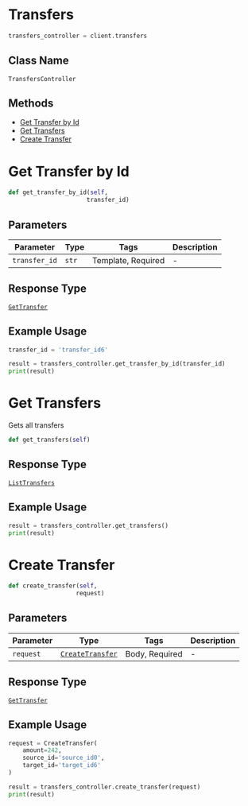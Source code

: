 # Transfers

```python
transfers_controller = client.transfers
```

## Class Name

`TransfersController`

## Methods

* [Get Transfer by Id](../../doc/controllers/transfers.md#get-transfer-by-id)
* [Get Transfers](../../doc/controllers/transfers.md#get-transfers)
* [Create Transfer](../../doc/controllers/transfers.md#create-transfer)


# Get Transfer by Id

```python
def get_transfer_by_id(self,
                      transfer_id)
```

## Parameters

| Parameter | Type | Tags | Description |
|  --- | --- | --- | --- |
| `transfer_id` | `str` | Template, Required | - |

## Response Type

[`GetTransfer`](../../doc/models/get-transfer.md)

## Example Usage

```python
transfer_id = 'transfer_id6'

result = transfers_controller.get_transfer_by_id(transfer_id)
print(result)
```


# Get Transfers

Gets all transfers

```python
def get_transfers(self)
```

## Response Type

[`ListTransfers`](../../doc/models/list-transfers.md)

## Example Usage

```python
result = transfers_controller.get_transfers()
print(result)
```


# Create Transfer

```python
def create_transfer(self,
                   request)
```

## Parameters

| Parameter | Type | Tags | Description |
|  --- | --- | --- | --- |
| `request` | [`CreateTransfer`](../../doc/models/create-transfer.md) | Body, Required | - |

## Response Type

[`GetTransfer`](../../doc/models/get-transfer.md)

## Example Usage

```python
request = CreateTransfer(
    amount=242,
    source_id='source_id0',
    target_id='target_id6'
)

result = transfers_controller.create_transfer(request)
print(result)
```

